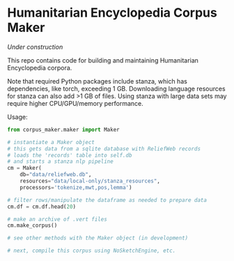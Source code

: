 # Humanitarian Encyclopedia Corpus Maker

*Under construction*

This repo contains code for building and maintaining Humanitarian Encyclopedia corpora.

Note that required Python packages include stanza, which has dependencies, like torch, exceeding 1 GB. Downloading language resources for stanza can also add >1 GB of files. Using stanza with large data sets may require higher CPU/GPU/memory performance.

Usage:

```python
from corpus_maker.maker import Maker

# instantiate a Maker object
# this gets data from a sqlite database with ReliefWeb records
# loads the 'records' table into self.db
# and starts a stanza nlp pipeline
cm = Maker(
    db="data/reliefweb.db",
    resources="data/local-only/stanza_resources",
    processors='tokenize,mwt,pos,lemma')

# filter rows/manipulate the dataframe as needed to prepare data
cm.df = cm.df.head(20)

# make an archive of .vert files
cm.make_corpus()

# see other methods with the Maker object (in development)

# next, compile this corpus using NoSketchEngine, etc.
```
